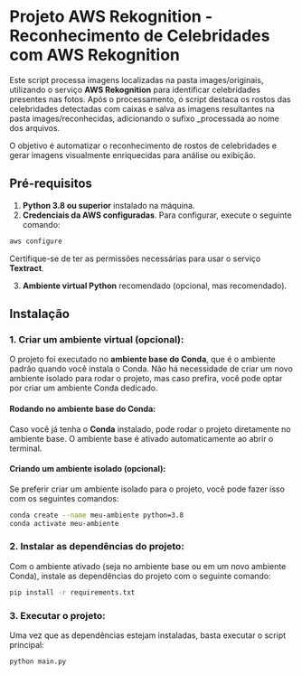 # Projeto AWS Rekognition - Reconhecimento de Celebridades com AWS Rekognition

Este script processa imagens localizadas na pasta images/originais, utilizando o serviço **AWS Rekognition** para identificar celebridades presentes nas fotos. Após o processamento, o script destaca os rostos das celebridades detectadas com caixas e salva as imagens resultantes na pasta images/reconhecidas, adicionando o sufixo _processada ao nome dos arquivos.

O objetivo é automatizar o reconhecimento de rostos de celebridades e gerar imagens visualmente enriquecidas para análise ou exibição.

## Pré-requisitos

1. **Python 3.8 ou superior** instalado na máquina.
2. **Credenciais da AWS configuradas**. Para configurar, execute o seguinte comando:

```sh
aws configure
```
Certifique-se de ter as permissões necessárias para usar o serviço **Textract**.

3. **Ambiente virtual Python** recomendado (opcional, mas recomendado).

## Instalação

### 1. Criar um ambiente virtual (opcional):

O projeto foi executado no **ambiente base do Conda**, que é o ambiente padrão quando você instala o Conda. Não há necessidade de criar um novo ambiente isolado para rodar o projeto, mas caso prefira, você pode optar por criar um ambiente Conda dedicado.

#### Rodando no ambiente base do Conda:

Caso você já tenha o **Conda** instalado, pode rodar o projeto diretamente no ambiente base. O ambiente base é ativado automaticamente ao abrir o terminal.

#### Criando um ambiente isolado (opcional):

Se preferir criar um ambiente isolado para o projeto, você pode fazer isso com os seguintes comandos:

```sh
conda create --name meu-ambiente python=3.8
conda activate meu-ambiente
```

### 2. Instalar as dependências do projeto:
Com o ambiente ativado (seja no ambiente base ou em um novo ambiente Conda), instale as dependências do projeto com o seguinte comando:

```sh
pip install -r requirements.txt
```

### 3. Executar o projeto:
Uma vez que as dependências estejam instaladas, basta executar o script principal:

```sh
python main.py
```
